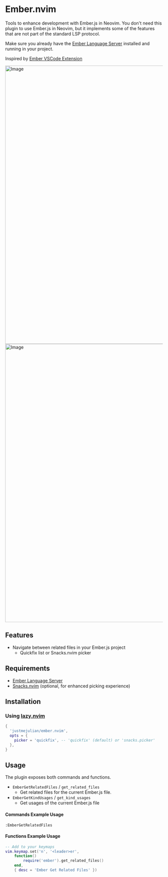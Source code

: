 # Ember.nvim

Tools to enhance development with Ember.js in Neovim.
You don't need this plugin to use Ember.js in Neovim, but it implements some of the features that are not part of the standard LSP protocol.

Make sure you already have the [Ember Language Server](https://github.com/emberwatch/ember-language-server) installed and running in your project.

Inspired by [Ember VSCode Extension](https://github.com/ember-tooling/vscode-ember)

<img width="1379" height="888" alt="Image" src="https://github.com/user-attachments/assets/07d8aeee-d4c0-4e1d-a457-16d1007cf9ce" />
<img width="1379" height="888" alt="Image" src="https://github.com/user-attachments/assets/835f7546-664f-4b82-ba86-e1617d2e548e" />

## Features

- Navigate between related files in your Ember.js project
    - Quickfix list or Snacks.nvim picker

## Requirements

- [Ember Language Server](https://github.com/emberwatch/ember-language-server)
- [Snacks.nvim](https://github.com/folke/snacks.nvim/blob/main/docs/picker.md) (optional, for enhanced picking experience)

## Installation

### Using [lazy.nvim](https://github.com/folke/lazy.nvim)

```lua
{
  'justmejulian/ember.nvim',
  opts = {
    picker = 'quickfix', -- 'quickfix' (default) or 'snacks.picker'
  },
}
```

## Usage

The plugin exposes both commands and functions.

- `EmberGetRelatedFiles` / `get_related_files`
    - Get related files for the current Ember.js file.
- `EmberGetKindUsages` / `get_kind_usages`
    - Get usages of the current Ember.js file

#### Commands Example Usage

```
:EmberGetRelatedFiles
```

#### Functions Example Usage

```lua
-- Add to your keymaps
vim.keymap.set('n', '<leader>er',
    function()
        require('ember').get_related_files()
    end, 
    { desc = 'Ember Get Related Files' })

```
